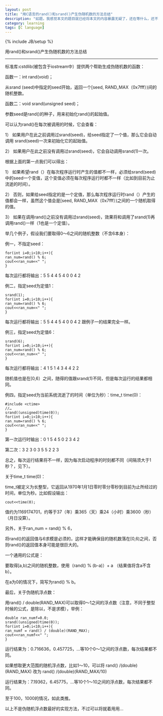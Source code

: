 ```yaml
---
layout: post
title: "用C语言的rand()和srand()产生伪随机数的方法总结"
description: "如题，我感觉本文的题目就已经将本文的内容暴露无疑了，还在等什么，还不赶紧进来看？"
category: learning 
tags: [C language]
---
```

{% include JB/setup %}

用rand()和srand()产生伪随机数的方法总结

***

标准库:cstdlib(被包含于iostream中）提供两个帮助生成伪随机数的函数：

函数一：int rand(void)；

从srand (seed)中指定的seed开始，返回一个[seed, RAND_MAX（0x7fff）)间的随机整数。

函数二：void srand(unsigned seed)；

参数seed是rand()的种子，用来初始化rand()的起始值。

可以认为rand()在每次被调用的时候，它会查看：

1） 如果用户在此之前调用过srand(seed)，给seed指定了一个值，那么它会自动调用
srand(seed)一次来初始化它的起始值。

2） 如果用户在此之前没有调用过srand(seed)，它会自动调用srand(1)一次。

根据上面的第一点我们可以得出：

1） 如果希望rand（）在每次程序运行时产生的值都不一样，必须给srand(seed)中的seed一个变值，这个变值必须在每次程序运行时都不一样（比如到目前为止流逝的时间）。

2） 否则，如果给seed指定的是一个定值，那么每次程序运行时rand（）产生的值都会一样，虽然这个值会是[seed, RAND_MAX（0x7fff）)之间的一个随机取得的值。

3） 如果在调用rand()之前没有调用过srand(seed)，效果将和调用了srand(1)再调用rand()一样（1也是一个定值）。

举几个例子，假设我们要取得0～6之间的随机整数（不含6本身）：

例一，不指定seed：

    for(int i=0;i<10;i++){
    ran_num=rand() % 6;
    cout<<ran_num<<" ";
    }

每次运行都将输出：5 5 4 4 5 4 0 0 4 2

例二，指定seed为定值1：

    srand(1);
    for(int i=0;i<10;i++){
    ran_num=rand() % 6;
    cout<<ran_num<<" ";
    }

每次运行都将输出：5 5 4 4 5 4 0 0 4 2
跟例子一的结果完全一样。

例三，指定seed为定值6：

    srand(6);
    for(int i=0;i<10;i++){
    ran_num=rand() % 6;
    cout<<ran_num<<" ";
    }

每次运行都将输出：4 1 5 1 4 3 4 4 2 2

随机值也是在[0,6）之间，随得的值跟srand(1)不同，但是每次运行的结果都相同。

例四，指定seed为当前系统流逝了的时间（单位为秒）：time_t time(0)：

    #include <ctime>
    //…
    srand((unsigned)time(0));
    for(int i=0;i<10;i++){
    ran_num=rand() % 6;
    cout<<ran_num<<" ";
    }

第一次运行时输出：0 1 5 4 5 0 2 3 4 2

第二次：3 2 3 0 3 5 5 2 2 3

总之，每次运行结果将不一样，因为每次启动程序的时刻都不同（间隔须大于1秒？，见下）。

关于time_t time(0)：

time_t被定义为长整型，它返回从1970年1月1日零时零分零秒到目前为止所经过的时间，单位为秒。比如假设输出：

    cout<<time(0);

值约为1169174701，约等于37（年）乘365（天）乘24（小时）乘3600（秒）（月日没算）。

另外，关于ran_num = rand() % 6，

将rand()的返回值与6求模是必须的，这样才能确保目的随机数落在[0,6)之间，否则rand()的返回值本身可能是很巨大的。

一个通用的公式是：

要取得[a,b)之间的随机整数，使用（rand() % (b-a)）+ a （结果值将含a不含b）。

在a为0的情况下，简写为rand() % b。

最后，关于伪随机浮点数：

用rand() / double(RAND_MAX)可以取得0～1之间的浮点数（注意，不同于整型时候的公式，是除以，不是求模），举例：

    double ran_numf=0.0;
    srand((unsigned)time(0));
    for(int i=0;i<10;i++){
    ran_numf = rand() / (double)(RAND_MAX);
    cout<<ran_numf<<" ";
    }

运行结果为：0.716636，0.457725，…等10个0～1之间的浮点数，每次结果都不同。

如果想取更大范围的随机浮点数，比如1～10，可以将
rand() /(double)(RAND_MAX) 改为 rand() /(double)(RAND_MAX/10)

运行结果为：7.19362，6.45775，…等10个1～10之间的浮点数，每次结果都不同。

至于100，1000的情况，如此类推。

以上不是伪随机浮点数最好的实现方法，不过可以将就着用用…

